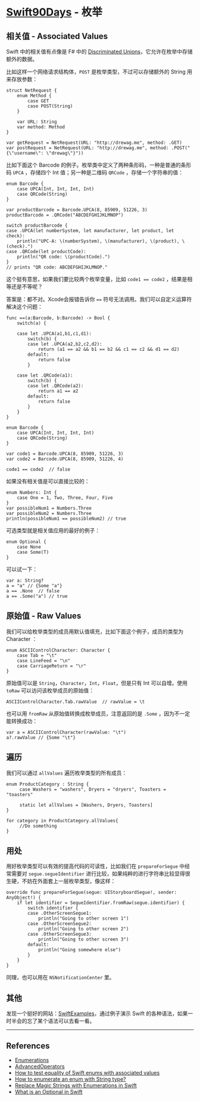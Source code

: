 # [Swift90Days](https://github.com/callmewhy/Swift90Days) - 枚举

## 相关值 - Associated Values

Swift 中的相关值有点像是 F# 中的 [Discriminated Unions](http://msdn.microsoft.com/en-us/library/dd233226.aspx)，它允许在枚举中存储额外的数据。

比如这样一个网络请求结构体，`POST` 是枚举类型，不过可以存储额外的 String 用来存放参数：

    struct NetRequest {
        enum Method {
            case GET
            case POST(String)
        }

        var URL: String
        var method: Method
    }

    var getRequest = NetRequest(URL: "http://drewag.me", method: .GET)
    var postRequest = NetRequest(URL: "http://drewag.me", method: .POST("{\"username\": \"drewag\"}"))

比如下面这个 Barcode 的例子。枚举类中定义了两种条形码，一种是普通的条形码 `UPCA` ，存储四个 Int 值；另一种是二维码 `QRCode` ，存储一个字符串的值：

    enum Barcode {
        case UPCA(Int, Int, Int, Int)
        case QRCode(String)
    }

    var productBarcode = Barcode.UPCA(8, 85909, 51226, 3)
    productBarcode = .QRCode("ABCDEFGHIJKLMNOP")

    switch productBarcode {
    case .UPCA(let numberSystem, let manufacturer, let product, let check):
        println("UPC-A: \(numberSystem), \(manufacturer), \(product), \(check).")
    case .QRCode(let productCode):
        println("QR code: \(productCode).")
    }
    // prints "QR code: ABCDEFGHIJKLMNOP."


这个挺有意思，如果我们要比较两个枚举变量，比如 `code1 == code2` ，结果是相等还是不等呢？

答案是：都不对。Xcode会报错告诉你 `==` 符号无法调用。我们可以自定义运算符解决这个问题：


    func ==(a:Barcode, b:Barcode) -> Bool {
        switch(a) {
            
        case let .UPCA(a1,b1,c1,d1):
            switch(b) {
            case let .UPCA(a2,b2,c2,d2):
                return (a1 == a2 && b1 == b2 && c1 == c2 && d1 == d2)
            default:
                return false
            }
            
        case let .QRCode(a1):
            switch(b) {
            case let .QRCode(a2):
                return a1 == a2
            default:
                return false
            }
        }
    }

    enum Barcode {
        case UPCA(Int, Int, Int, Int)
        case QRCode(String)
    }

    var code1 = Barcode.UPCA(8, 85909, 51226, 3)
    var code2 = Barcode.UPCA(8, 85909, 51226, 4)

    code1 == code2  // false

如果没有相关值是可以直接比较的：

    enum Numbers: Int {
        case One = 1, Two, Three, Four, Five
    }
    var possibleNum1 = Numbers.Three
    var possibleNum2 = Numbers.Three
    println(possibleNum1 == possibleNum2) // true


可选类型就是相关值应用的最好的例子：

    enum Optional {
        case None
        case Some(T)
    }

可以试一下：

    var a: String?
    a = "a" // {Some "a"}
    a == .None  // false
    a == .Some("a") // true



## 原始值 - Raw Values


我们可以给枚举类型的成员用默认值填充，比如下面这个例子，成员的类型为 Character ：

    enum ASCIIControlCharacter: Character {
        case Tab = "\t"
        case LineFeed = "\n"
        case CarriageReturn = "\r"
    }


原始值可以是 `String`，`Character`，`Int`，`Float`，但是只有 Int 可以自增。使用 `toRaw` 可以访问该枚举成员的原始值：

    ASCIIControlCharacter.Tab.rawValue  // rawValue = \t

也可以用 `fromRaw` 从原始值转换成枚举成员，注意返回的是 `.Some` ，因为不一定能转换成功：

    var a = ASCIIControlCharacter(rawValue: "\t")
    a?.rawValue // {Some "\t"}

## 遍历

我们可以通过 `allValues` 遍历枚举类型的所有成员：

    enum ProductCategory : String {
         case Washers = "washers", Dryers = "dryers", Toasters = "toasters"

         static let allValues = [Washers, Dryers, Toasters]
    }

    for category in ProductCategory.allValues{
         //Do something
    }

## 用处

用好枚举类型可以有效的提高代码的可读性，比如我们在 `prepareForSegue` 中经常需要对 `segue.segueIdentifier` 进行比较，如果纯粹的进行字符串比较显得很生硬，不妨在外面套上一层枚举类型，像这样：

    override func prepareForSegue(segue: UIStoryboardSegue!, sender: AnyObject!) {
        if let identifier = SegueIdentifier.fromRaw(segue.identifier) {
            switch identifier {
            case .OtherScreenSegue1:
                println("Going to other screen 1")
            case .OtherScreenSegue2:
                println("Going to other screen 2")
            case .OtherScreenSegue3:
                println("Going to other screen 3")
            default:
                println("Going somewhere else")
            }
        }
    }

同理，也可以用在 `NSNotificationCenter` 里。



## 其他

发现一个挺好的网站：[SwiftExamples](http://brettbukowski.github.io/SwiftExamples/)，通过例子演示 Swift 的各种语法，如果一时半会的忘了某个语法可以去看一看。

*** 

## References

- [Enumerations](https://developer.apple.com/library/ios/documentation/Swift/Conceptual/Swift_Programming_Language/Enumerations.html)
- [AdvancedOperators](https://developer.apple.com/library/prerelease/ios/documentation/swift/conceptual/swift_programming_language/AdvancedOperators.html)
- [How to test equality of Swift enums with associated values](http://stackoverflow.com/questions/24339807/how-to-test-equality-of-swift-enums-with-associated-values)
- [How to enumerate an enum with String type?](http://stackoverflow.com/questions/24007461/how-to-enumerate-an-enum-with-string-type)
- [Replace Magic Strings with Enumerations in Swift](http://www.andrewcbancroft.com/2014/09/02/replace-magic-strings-with-enumerations-in-swift/)
- [What is an Optional in Swift](http://www.drewag.me/posts/what-is-an-optional-in-swift)